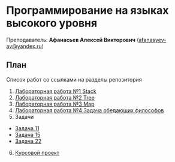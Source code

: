 # Программирование на языках высокого уровня

Преподаватель: **Афанасьев Алексей Викторович** (afanasyev-av@yandex.ru)

## План

Список работ со ссылками на разделы репозитория

1. [Лабораторная работа №1 Stack](https://github.com/mafin1799/BMSTU/tree/main/3term/Программирование%20на%20языках%20высокого%20уровня/C%2B%2B/3sem/Stack)
2. [Лабораторная работа №2 Tree](https://github.com/mafin1799/BMSTU/tree/main/3term/Программирование%20на%20языках%20высокого%20уровня/C%2B%2B/3sem/Tree)
3. [Лабораторная работа №3 Map](https://github.com/mafin1799/BMSTU/tree/main/3term/Программирование%20на%20языках%20высокого%20уровня/C%2B%2B/3sem/Map)
4. [Лабораторная работа №4 Задача обедающих философов](https://github.com/mafin1799/BMSTU/tree/main/3term/Программирование%20на%20языках%20высокого%20уровня/Философы)
5. Задачи
  - [Задача 11](https://github.com/mafin1799/BMSTU/tree/main/3term/Программирование%20на%20языках%20высокого%20уровня/Задачи/task11)
  - [Задача 15](https://github.com/mafin1799/BMSTU/tree/main/3term/Программирование%20на%20языках%20высокого%20уровня/Задачи/task15)
  - [Задача 22](https://github.com/mafin1799/BMSTU/tree/main/3term/Программирование%20на%20языках%20высокого%20уровня/Задачи/task22)
6. [Курсовой проект](https://github.com/mafin1799/BMSTU/tree/main/3term/Программирование%20на%20языках%20высокого%20уровня/Курсовая%20работа/Timeline)
